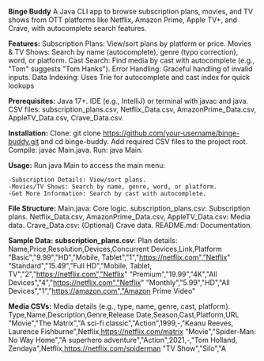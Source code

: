 **Binge Buddy**
A Java CLI app to browse subscription plans, movies, and TV shows from OTT platforms like Netflix, Amazon Prime, Apple TV+, and Crave, with autocomplete search features.


**Features:**
Subscription Plans: View/sort plans by platform or price.
Movies & TV Shows: Search by name (autocomplete), genre (typo correction), word, or platform.
Cast Search: Find media by cast with autocomplete (e.g., "Tom" suggests "Tom Hanks").
Error Handling: Graceful handling of invalid inputs.
Data Indexing: Uses Trie for autocomplete and cast index for quick lookups

**Prerequisites:**
Java 17+.
IDE (e.g., IntelliJ) or terminal with javac and java.
CSV files: subscription_plans.csv, Netflix_Data.csv, AmazonPrime_Data.csv, AppleTV_Data.csv, Crave_Data.csv.

**Installation:**
Clone: git clone https://github.com/your-username/binge-buddy.git and cd binge-buddy.
Add required CSV files to the project root.
Compile: javac Main.java.
Run: java Main.

**Usage:**
Run java Main to access the main menu:

    -Subscription Details: View/sort plans.
    -Movies/TV Shows: Search by name, genre, word, or platform.
    -Get More Information: Search by cast with autocomplete.

**File Structure:**
Main.java: Core logic.
subscription_plans.csv: Subscription plans.
Netflix_Data.csv, AmazonPrime_Data.csv, AppleTV_Data.csv: Media data.
Crave_Data.csv: (Optional) Crave data.
README.md: Documentation.

**Sample Data:**
**subscription_plans.csv**: Plan details:
    Name,Price,Resolution,Devices,Concurrent Devices,Link,Platform
    "Basic","9.99","HD","Mobile, Tablet","1","https://netflix.com","Netflix"
    "Standard","15.49","Full HD","Mobile, Tablet, TV","2","https://netflix.com","Netflix"
    "Premium","19.99","4K","All Devices","4","https://netflix.com","Netflix"
    "Monthly","5.99","HD","All Devices","1","https://amazon.com","Amazon Prime Video"

**Media CSVs:** Media details (e.g., type, name, genre, cast, platform).
    Type,Name,Description,Genre,Release Date,Season,Cast,Platform,URL
    "Movie","The Matrix","A sci-fi classic","Action",1999,-,"Keanu Reeves, Laurence Fishburne",Netflix,https://netflix.com/matrix
    "Movie","Spider-Man: No Way Home","A superhero adventure","Action",2021,-,"Tom Holland, Zendaya",Netflix,https://netflix.com/spiderman
    "TV Show","Silo","A dystopian sci-fi series","Sci-Fi",2023,"1 Season","Rebecca Ferguson","Apple TV+",https://appletv.com/silo


**Error Handling:**
Invalid inputs: "Invalid input. Please enter a number between 1 and 5."
Missing CSV files: Error message, app continues.
Invalid genres: Suggests corrections (e.g., "Comdy" suggests "Comedy").
